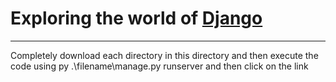 <h1>Exploring the world of <a class="logo" href="https://www.djangoproject.com/">Django</a></h1><hr>
<p>Completely download each directory in this directory and then execute the code using py .\filename\manage.py runserver and then click on the link</p>
